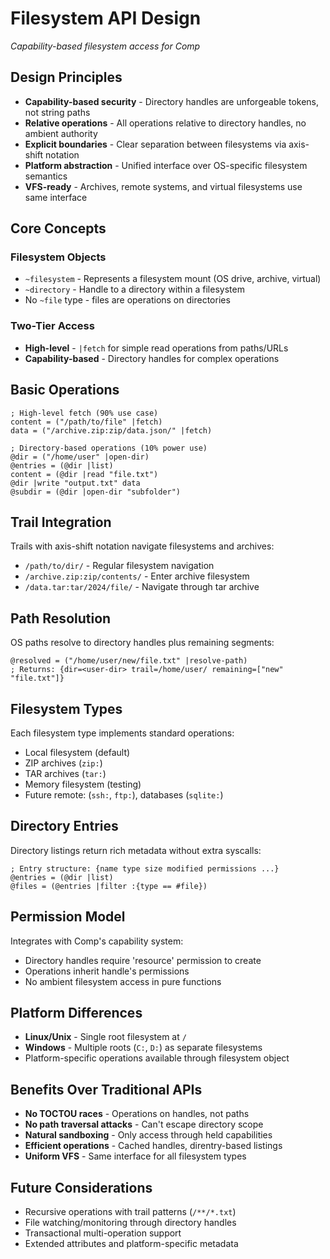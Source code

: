 # Filesystem API Design

*Capability-based filesystem access for Comp*

## Design Principles

- **Capability-based security** - Directory handles are unforgeable tokens, not string paths
- **Relative operations** - All operations relative to directory handles, no ambient authority
- **Explicit boundaries** - Clear separation between filesystems via axis-shift notation
- **Platform abstraction** - Unified interface over OS-specific filesystem semantics
- **VFS-ready** - Archives, remote systems, and virtual filesystems use same interface

## Core Concepts

### Filesystem Objects
- `~filesystem` - Represents a filesystem mount (OS drive, archive, virtual)
- `~directory` - Handle to a directory within a filesystem
- No `~file` type - files are operations on directories

### Two-Tier Access
- **High-level** - `|fetch` for simple read operations from paths/URLs
- **Capability-based** - Directory handles for complex operations

## Basic Operations

```comp
; High-level fetch (90% use case)
content = ("/path/to/file" |fetch)
data = ("/archive.zip:zip/data.json/" |fetch)

; Directory-based operations (10% power use)
@dir = ("/home/user" |open-dir)
@entries = (@dir |list)
content = (@dir |read "file.txt")
@dir |write "output.txt" data
@subdir = (@dir |open-dir "subfolder")
```

## Trail Integration

Trails with axis-shift notation navigate filesystems and archives:
- `/path/to/dir/` - Regular filesystem navigation
- `/archive.zip:zip/contents/` - Enter archive filesystem
- `/data.tar:tar/2024/file/` - Navigate through tar archive

## Path Resolution

OS paths resolve to directory handles plus remaining segments:
```comp
@resolved = ("/home/user/new/file.txt" |resolve-path)
; Returns: {dir=<user-dir> trail=/home/user/ remaining=["new" "file.txt"]}
```

## Filesystem Types

Each filesystem type implements standard operations:
- Local filesystem (default)
- ZIP archives (`zip:`)
- TAR archives (`tar:`)
- Memory filesystem (testing)
- Future remote: (`ssh:`, `ftp:`), databases (`sqlite:`)

## Directory Entries

Directory listings return rich metadata without extra syscalls:
```comp
; Entry structure: {name type size modified permissions ...}
@entries = (@dir |list)
@files = (@entries |filter :{type == #file})
```

## Permission Model

Integrates with Comp's capability system:
- Directory handles require 'resource' permission to create
- Operations inherit handle's permissions
- No ambient filesystem access in pure functions

## Platform Differences

- **Linux/Unix** - Single root filesystem at `/`
- **Windows** - Multiple roots (`C:`, `D:`) as separate filesystems
- Platform-specific operations available through filesystem object

## Benefits Over Traditional APIs

- **No TOCTOU races** - Operations on handles, not paths
- **No path traversal attacks** - Can't escape directory scope
- **Natural sandboxing** - Only access through held capabilities
- **Efficient operations** - Cached handles, direntry-based listings
- **Uniform VFS** - Same interface for all filesystem types

## Future Considerations

- Recursive operations with trail patterns (`/**/*.txt`)
- File watching/monitoring through directory handles
- Transactional multi-operation support
- Extended attributes and platform-specific metadata